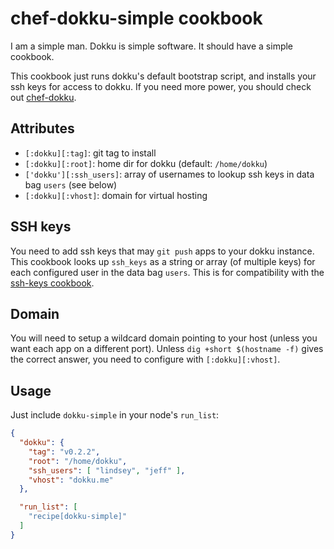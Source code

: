 # chef-dokku-simple cookbook

I am a simple man. Dokku is simple software. It should have a simple
cookbook.

This cookbook just runs dokku's default bootstrap script, and installs
your ssh keys for access to dokku. If you need more power, you should
check out [chef-dokku](https://github.com/fgrehm/chef-dokku).

## Attributes

- `[:dokku][:tag]`: git tag to install
- `[:dokku][:root]`: home dir for dokku (default: `/home/dokku`)
- `['dokku'][:ssh_users]`: array of usernames to lookup ssh keys in
  data bag `users` (see below)
- `[:dokku][:vhost]`: domain for virtual hosting

## SSH keys

You need to add ssh keys that may `git push` apps to your dokku
instance. This cookbook looks up `ssh_keys` as a string or array (of
multiple keys) for each configured user in the data bag `users`. This
is for compatibility with the
[ssh-keys cookbook](https://github.com/nickola/chef-ssh-keys).

## Domain

You will need to setup a wildcard domain pointing to your host (unless
you want each app on a different port). Unless `dig +short $(hostname -f)`
gives the correct answer, you need to configure with `[:dokku][:vhost]`.

## Usage

Just include `dokku-simple` in your node's `run_list`:

```json
{
  "dokku": {
    "tag": "v0.2.2",
    "root": "/home/dokku",
    "ssh_users": [ "lindsey", "jeff" ],
    "vhost": "dokku.me"
  },

  "run_list": [
    "recipe[dokku-simple]"
  ]
}
```
